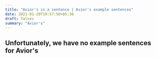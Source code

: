 ```yaml
---
title: "Avior's in a sentence | Avior's example sentences"
date: 2021-01-20T19:57:50+05:30
draft: falses
summary: "Avior's"
---
```

## Unfortunately, we have no example sentences for Avior's                 
